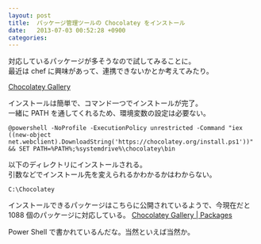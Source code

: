 ```yaml
---
layout: post
title:  パッケージ管理ツールの Chocolatey をインストール
date:   2013-07-03 00:52:28 +0900
categories: 
---
```


対応しているパッケージが多そうなので試してみることに。  
最近は chef に興味があって、連携できないかとか考えてみたり。  

[Chocolatey Gallery](http://chocolatey.org/ "Chocolatey Gallery")

インストールは簡単で、コマンド一つでインストールが完了。  
一緒に PATH を通してくれるため、環境変数の設定は必要ない。

```
@powershell -NoProfile -ExecutionPolicy unrestricted -Command "iex ((new-object net.webclient).DownloadString('https://chocolatey.org/install.ps1'))" && SET PATH=%PATH%;%systemdrive%\chocolatey\bin
```

以下のディレクトリにインストールされる。  
引数などでインストール先を変えられるかわかるかはわからない。  
```
C:\Chocolatey
```

インストールできるパッケージはこちらに公開されているようで、今現在だと 1088 個のパッケージに対応している。
[Chocolatey Gallery | Packages](http://chocolatey.org/packages "Chocolatey Gallery | Packages")

Power Shell で書かれているんだな。当然といえば当然か。
